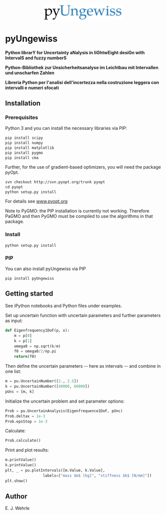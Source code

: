 <p align=center><img height="50%" width="50%" src="figures/Logo_pyUngewiss.svg"></p>

# pyUngewiss

**Python librarY for Uncertainty aNalysis in liGhtwEight desiGn with IntervalS and fuzzy numberS**

**Python-Bibliothek zur Unsicherheitsanalyse im Leichtbau mit Intervallen und unscharfen Zahlen**

**Libreria Python per l'analisi dell'incertezza nella costruzione leggera con intervalli e numeri sfocati**

## Installation
### Prerequisites
Python 3 and you can install the necessary libraries via PIP:
```
pip install scipy
pip install numpy
pip install matplotlib
pip install pygmo
pip install cma
```
Further, for the use of gradient-based optimizers, you will need the package pyOpt.
```
svn checkout http://svn.pyopt.org/trunk pyopt
cd pyopt
python setup.py install
```
For details see www.pyopt.org

Note to PyGMO: the PIP installation is currently not working. Therefore PaGMO and then PyGMO must be compiled to use the algorithms in that package. 

### Install
```
python setup.py install
```

### PIP
You can also install pyUngewiss via PIP
```
pip install pyUngewiss
```

## Getting started
See iPython notebooks and Python files under examples.

Set up uncertain function with uncertain parameters and further parameters as input:
```Python
def Eigenfrequency1DoF(p, x):
    m = p[0]
    k = p[1]
    omega0 = np.sqrt(k/m)
    f0 = omega0/2/np.pi
    return(f0)
```

Then define the uncertain parameters -- here as intervals -- and combine in one list:
```Python
m = pu.UncertainNumber([2., 2.5])
k = pu.UncertainNumber([40000, 60000])
pUnc = [m, k]
```

Initialize the uncertain problem and set parameter options:
```Python
Prob = pu.UncertainAnalysis(Eigenfrequence1DoF, pUnc)
Prob.deltax = 1e-3
Prob.epsStop = 1e-3
```

Calculate:
```Python
Prob.calculate()
```
Print and plot results:
```Python
m.printValue()
k.printValue()
plt, _ = pu.plotIntervals([m.Value, k.Value],
                 labels=["mass $m$ [kg]", "stiffness $k$ [N/mm]"])
plt.show()
```

## Author
E. J. Wehrle
